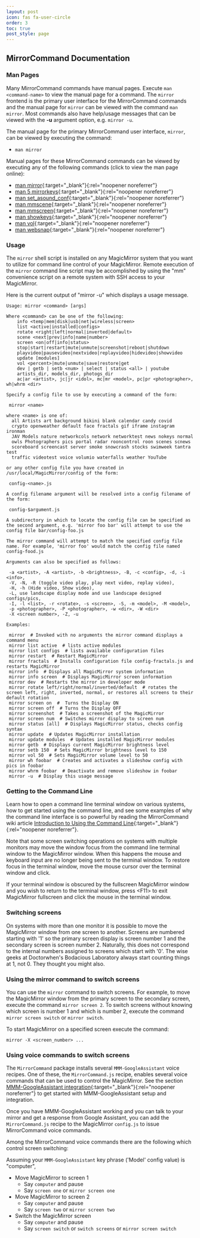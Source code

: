 ```yaml
---
layout: post
icon: fas fa-user-circle
order: 3
toc: true
post_style: page
---
```


## MirrorCommand Documentation

### Man Pages

Many MirrorCommand commands have manual pages. Execute `man <command-name>`
to view the manual page for a command. The `mirror` frontend is the primary
user interface for the MirrorCommand commands and the manual page for
`mirror` can be viewed with the command `man mirror`. Most commands also have
help/usage messages that can be viewed with the **-u** argument option,
e.g. `mirror -u`.

The manual page for the primary MirrorCommand user interface, `mirror`,
can be viewed by executing the command:

- `man mirror`

Manual pages for these MirrorCommand commands can be viewed by executing
any of the following commands (click to view the man page online):

- [man mirror](https://gitlab.com/doctorfree/MirrorCommand/-/blob/master/markdown/mirror.1.md){:target="_blank"}{:rel="noopener noreferrer"}
- [man 5 mirrorkeys](https://gitlab.com/doctorfree/MirrorCommand/-/blob/master/markdown/mirrorkeys.5.md){:target="_blank"}{:rel="noopener noreferrer"}
- [man set_asound_conf](https://gitlab.com/doctorfree/MirrorCommand/-/blob/master/markdown/set_asound_conf.1.md){:target="_blank"}{:rel="noopener noreferrer"}
- [man mmscene](https://gitlab.com/doctorfree/MirrorCommand/-/blob/master/markdown/mmscene.1.md){:target="_blank"}{:rel="noopener noreferrer"}
- [man mmscreen](https://gitlab.com/doctorfree/MirrorCommand/-/blob/master/markdown/mmscreen.1.md){:target="_blank"}{:rel="noopener noreferrer"}
- [man showkeys](https://gitlab.com/doctorfree/MirrorCommand/-/blob/master/markdown/showkeys.1.md){:target="_blank"}{:rel="noopener noreferrer"}
- [man vol](https://gitlab.com/doctorfree/MirrorCommand/-/blob/master/markdown/vol.1.md){:target="_blank"}{:rel="noopener noreferrer"}
- [man websnap](https://gitlab.com/doctorfree/MirrorCommand/-/blob/master/markdown/websnap.1.md){:target="_blank"}{:rel="noopener noreferrer"}

### Usage

The `mirror` shell script is installed on any MagicMirror system that you want
to utilize for command line control of your MagicMirror. Remote execution of
the `mirror` command line script may be accomplished by using the "mm"
convenience script on a remote system with SSH access to your MagicMirror.

Here is the current output of "mirror -u" which displays a usage message.

```
Usage: mirror <command> [args]

Where <command> can be one of the following:
    info <temp|mem|disk|usb|net|wireless|screen>
    list <active|installed|configs>
    rotate <right|left|normal|inverted|default>
    scene <next|prev|info|name|number>
    screen <on|off|info|status>
    stop|start|restart|mute|unmute|screenshot|reboot|shutdown
    playvideo|pausevideo|nextvideo|replayvideo|hidevideo|showvideo
    update [modules]
    vol <percent>|mute|unmute|save|restore|get
    dev | getb | setb <num> | select | status <all> | youtube
    artists_dir, models_dir, photogs_dir
    ac|ar <artist>, jc|jr <idol>, mc|mr <model>, pc|pr <photographer>, wh|whrm <dir>

Specify a config file to use by executing a command of the form:

 mirror <name>

where <name> is one of:
  all Artists art background bikini blank calendar candy covid
  crypto openweather default face fractals gif iframe instagram ironman
  JAV Models nature networkcols network networktest news nokeys normal
  owls Photographers pics portal radar rooncontrol roon scenes scnews
  scoreboard screencast server smoke snowcrash stocks swimweek tantra test
  traffic videotest voice volumio waterfalls weather YouTube

or any other config file you have created in /usr/local/MagicMirror/config of the form:

 config-<name>.js

A config filename argument will be resolved into a config filename of the form:

 config-$argument.js

A subdirectory in which to locate the config file can be specified as the second argument, e.g. 'mirror foo bar' will attempt to use the config file bar/config-foo.js

The mirror command will attempt to match the specified config file name. For example, 'mirror foo' would match the config file named config-food.js

Arguments can also be specified as follows:

 -a <artist>, -A <artist>, -b <brightness>, -B, -c <config>, -d, -i <info>,
 -V, -N, -R (toggle video play, play next video, replay video),
 -H, -h (Hide video, Show video),
 -L, use landscape display mode and use landscape designed configs/pics,
 -I, -l <list>, -r <rotate>, -s <screen>, -S, -m <model>, -M <model>,
 -p <photographer>, -P <photographer>, -w <dir>, -W <dir>
 -X <screen number>, -Z, -u

Examples:

 mirror  # Invoked with no arguments the mirror command displays a command menu
 mirror list active  # lists active modules
 mirror list configs  # lists available configuration files
 mirror restart  # Restart MagicMirror
 mirror fractals  # Installs configuration file config-fractals.js and restarts MagicMirror
 mirror info  # Displays all MagicMirror system information
 mirror info screen  # Displays MagicMirror screen information
 mirror dev  # Restarts the mirror in developer mode
 mirror rotate left/right/normal/inverted/default  # rotates the screen left, right, inverted, normal, or restores all screens to their default rotation
 mirror screen on  #  Turns the Display ON
 mirror screen off  # Turns the Display OFF
 mirror screenshot  # Takes a screenshot of the MagicMirror
 mirror screen num  # Switches mirror display to screen num
 mirror status [all]  # Displays MagicMirror status, checks config syntax
 mirror update  # Updates MagicMirror installation
 mirror update modules  # Updates installed MagicMirror modules
 mirror getb  # Displays current MagicMirror brightness level
 mirror setb 150  # Sets MagicMirror brightness level to 150
 mirror vol 50  # Sets MagicMirror volume level to 50
 mirror wh foobar  # Creates and activates a slideshow config with pics in foobar
 mirror whrm foobar  # Deactivate and remove slideshow in foobar
 mirror -u  # Display this usage message
```

### Getting to the Command Line

Learn how to open a command line terminal window on various systems,
how to get started using the command line, and see some examples of why
the command line interface is so powerful by reading the MirrorCommand
wiki article
[Introduction to Using the Command Line](https://gitlab.com/doctorfree/MirrorCommand/-/wikis/Introduction-to-Using-the-Command-Line){:target="_blank"}{:rel="noopener noreferrer"}.

Note that some screen switching operations on systems with multiple monitors
may move the window focus from the command line terminal window to the
MagicMirror window. When this happens the mouse and keyboard input are no
longer being sent to the terminal window. To restore focus in the terminal
window, move the mouse cursor over the terminal window and click.

If your terminal window is obscured by the fullscreen MagicMirror window
and you wish to return to the terminal window, press &lt;F11&gt; to exit
MagicMirror fullscreen and click the mouse in the terminal window.

### Switching screens

On systems with more than one monitor it is possible to move the MagicMirror
window from one screen to another. Screens are numbered starting with '1' so
the primary screen display is screen number 1 and the secondary screen
is screen number 2. Naturally, this does not correspond to the internal
numbers assigned to screens which start with '0'. The wise geeks at
Doctorwhen's Bodacious Laboratory always start counting things at 1, not 0.
They thought you might also.

### Using the mirror command to switch screens

You can use the `mirror` command to switch screens. For example, to move
the MagicMirror window from the primary screen to the secondary screen,
execute the command `mirror screen 2`. To switch screens without knowing
which screen is number 1 and which is number 2, execute the command
`mirror screen switch` or `mirror switch`.

To start MagicMirror on a specified screen execute the command:

`mirror -X <screen_number> ...`

### Using voice commands to switch screens

The `MirrorCommand` package installs several `MMM-GoogleAssistant` voice
recipes. One of these, the `MirrorCommand.js` recipe, enables several voice
commands that can be used to control the MagicMirror. See the section
[MMM-GoogleAssistant integration](https://mirrorcommand.dev/integration#mmm-googleassistant-integration){:target="_blank"}{:rel="noopener noreferrer"}
to get started with MMM-GoogleAssistant setup and integration.

Once you have MMM-GoogleAssistant working and you can talk to your mirror
and get a response from Google Assistant, you can add the `MirrorCommand.js`
recipe to the MagicMirror `config.js` to issue MirrorCommand voice commands.

Among the MirrorCommand voice commands there are the following which control
screen switching:

Assuming your `MMM-GoogleAssistant` key phrase ('Model' config value) is "computer",

- Move MagicMirror to screen 1
  - Say `computer` and pause
  - Say `screen one` or `mirror screen one`
- Move MagicMirror to screen 2
  - Say `computer` and pause
  - Say `screen two` or `mirror screen two`
- Switch the MagicMirror screen
  - Say `computer` and pause
  - Say `screen switch` or `switch screens` or `mirror screen switch`
